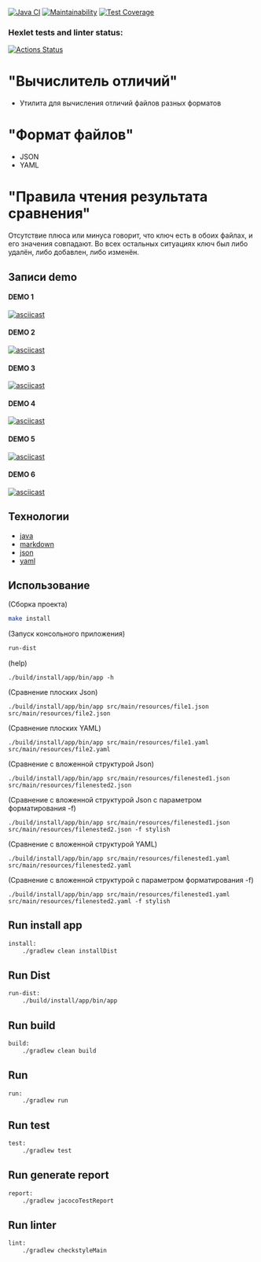 [![Java CI](https://github.com/sshelyagovsky/java-project-71/actions/workflows/main.yaml/badge.svg)](https://github.com/sshelyagovsky/java-project-71/actions/workflows/main.yaml)
[![Maintainability](https://api.codeclimate.com/v1/badges/0adf60d17c5c6fe1bffb/maintainability)](https://codeclimate.com/github/sshelyagovsky/java-project-71/maintainability)
[![Test Coverage](https://api.codeclimate.com/v1/badges/0adf60d17c5c6fe1bffb/test_coverage)](https://codeclimate.com/github/sshelyagovsky/java-project-71/test_coverage)
### Hexlet tests and linter status:
[![Actions Status](https://github.com/sshelyagovsky/java-project-71/actions/workflows/hexlet-check.yml/badge.svg)](https://github.com/sshelyagovsky/java-project-71/actions)
# "Вычислитель отличий"
- Утилита для вычисления отличий файлов разных форматов

# "Формат файлов"
- JSON
- YAML

# "Правила чтения результата сравнения"
Отсутствие плюса или минуса говорит, что ключ есть в обоих файлах, и его значения совпадают. Во всех остальных ситуациях ключ был либо удалён, либо добавлен, либо изменён.

## Записи demo

#### DEMO 1

[![asciicast](https://asciinema.org/a/VbHV5kEV4T8JIYxVwhJFnyvq8.svg)](https://asciinema.org/a/VbHV5kEV4T8JIYxVwhJFnyvq8)

#### DEMO 2

[![asciicast](https://asciinema.org/a/hQiF2D5OpyDDmt1KHnVAJyMZQ.svg)](https://asciinema.org/a/hQiF2D5OpyDDmt1KHnVAJyMZQ)

#### DEMO 3

[![asciicast](https://asciinema.org/a/aFnK92E2t44qSuMgWlF0gfbMT.svg)](https://asciinema.org/a/aFnK92E2t44qSuMgWlF0gfbMT)

#### DEMO 4

[![asciicast](https://asciinema.org/a/ES4NgHuebpsWZDXQwn1gWxcXu.svg)](https://asciinema.org/a/ES4NgHuebpsWZDXQwn1gWxcXu)

#### DEMO 5

[![asciicast](https://asciinema.org/a/T4TnfWsrWIcWaGXOMxQ6cqKUq.svg)](https://asciinema.org/a/T4TnfWsrWIcWaGXOMxQ6cqKUq)

#### DEMO 6

[![asciicast](https://asciinema.org/a/4sddmDdv9WYOBeBjt9nTXgGMJ.svg)](https://asciinema.org/a/4sddmDdv9WYOBeBjt9nTXgGMJ)

## Технологии
- [java](https://dev.java/learn/)
- [markdown](https://www.markdownguide.org/)
- [json](https://www.json.org/json-ru.html)
- [yaml](https://yaml.org/)

## Использование 
(Сборка проекта)
```bash
make install 
```

(Запуск консольного приложения)
```bash
run-dist 
```

(help)
```console
./build/install/app/bin/app -h
```

(Сравнение плоских Json)
```console
./build/install/app/bin/app src/main/resources/file1.json src/main/resources/file2.json
```

(Сравнение плоских YAML)
```console
./build/install/app/bin/app src/main/resources/file1.yaml src/main/resources/file2.yaml
```

(Сравнение c вложенной структурой Json)
```console
./build/install/app/bin/app src/main/resources/filenested1.json src/main/resources/filenested2.json
```

(Сравнение c вложенной структурой Json с параметром форматирования -f)
```console
./build/install/app/bin/app src/main/resources/filenested1.json src/main/resources/filenested2.json -f stylish
```

(Сравнение c вложенной структурой YAML)
```console
./build/install/app/bin/app src/main/resources/filenested1.yaml src/main/resources/filenested2.yaml
```

(Сравнение c вложенной структурой с параметром форматирования -f)
```console
./build/install/app/bin/app src/main/resources/filenested1.yaml src/main/resources/filenested2.yaml -f stylish
```

## Run install app

```bash
install:
	./gradlew clean installDist
```

## Run Dist

```bash
run-dist:
	./build/install/app/bin/app
```

## Run build

```bash
build:
	./gradlew clean build
```

## Run

```bash
run:
	./gradlew run
```

## Run test

```bash
test:
	./gradlew test
```

## Run generate report

```bash
report:
	./gradlew jacocoTestReport
```

## Run linter
```bash
lint:
	./gradlew checkstyleMain
```